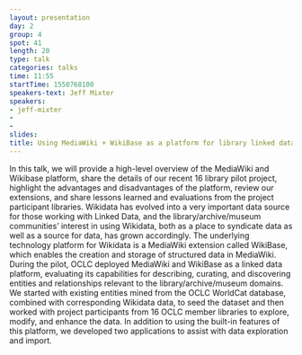 ```yaml
---
layout: presentation
day: 2
group: 4
spot: 41
length: 20
type: talk
categories: talks
time: 11:55
startTime: 1550768100
speakers-text: Jeff Mixter
speakers:
- jeff-mixter
-
-
slides:
title: Using MediaWiki + WikiBase as a platform for library linked data&#58; a pilot study
---
```

In this talk, we will provide a high-level overview of the MediaWiki and Wikibase platform, share the details of our recent 16 library pilot project, highlight the advantages and disadvantages of the platform, review our extensions, and share lessons learned and evaluations from the project participant libraries. Wikidata has evolved into a very important data source for those working with Linked Data, and the library/archive/museum communities’ interest in using Wikidata, both as a place to syndicate data as well as a source for data, has grown accordingly. The underlying technology platform for Wikidata is a MediaWiki extension called WikiBase, which enables the creation and storage of structured data in MediaWiki.  During the pilot, OCLC deployed MediaWiki and WikiBase as a linked data platform, evaluating its capabilities for describing, curating, and discovering entities and relationships relevant to the library/archive/museum domains. We started with existing entities mined from the OCLC WorldCat database, combined with corresponding Wikidata data, to seed the dataset and then worked with project participants from 16 OCLC member libraries to explore, modify, and enhance the data. In addition to using the built-in features of this platform, we developed two applications to assist with data exploration and import.

